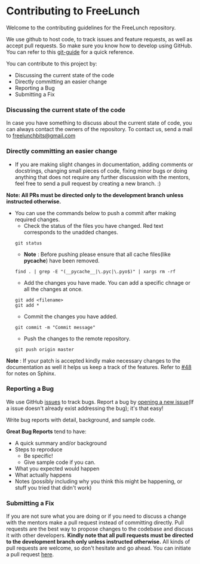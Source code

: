 # Contributing to FreeLunch 
Welcome to the contributing guidelines for the FreeLunch repository.

We use github to host code, to track issues and feature requests, as well as accept pull requests. So make sure you know how to develop using GitHub. You can refer to this [git-guide](http://rogerdudler.github.io/git-guide/) for a quick reference.

You can contribute to this project by:

- Discussing the current state of the code
- Directly committing an easier change
- Reporting a Bug
- Submitting a Fix

 ### Discussing the current state of the code

In case you have something to discuss about the current state of code, you can always contact the owners of the repository.
To contact us, send a mail to <freelunchbits@gmail.com>

 ### Directly committing an easier change
- If you are making slight changes in documentation, adding comments or docstrings, changing small pieces of code, fixing minor bugs or doing anything that does not require any further discussion with the mentors, feel free to send a pull request by creating a new branch. :)

**Note: All PRs must be directed only to the development branch unless instructed otherwise.**
 - You can use the commands below to push a commit after making required changes.
    - Check the status of the files you have changed. Red text corresponds to the unadded changes.
    ```
    git status
    ```
    - **Note** : Before pushing please ensure that all cache files(like __pycache__) have been removed.
    ```
    find . | grep -E "(__pycache__|\.pyc|\.pyo$)" | xargs rm -rf
    ```
    - Add the changes you have made. You can add a specific chnage or all the changes at once.
    ```
    git add <filename>
    git add *
    ```
    - Commit the changes you have added.  
    ```
    git commit -m "Commit message"
    ```
    - Push the changes to the remote repository.
    ```
    git push origin master
    ```
**Note** : If your patch is accepted kindly make necessary changes to the documentation as well it helps us keep a track of the features. Refer to [#48](https://github.com/BITS-Periodical-Society/freelunch/issues/48) for notes on Sphinx.
 ### Reporting a Bug
We use GitHub [issues](https://github.com/BITS-Periodical-Society/freelunch/issues) to track bugs.  Report a bug by [opening a new issue](https://github.com/BITS-Periodical-Society/freelunch/issues/new)(If a issue doesn't already exist addressing the bug); it's that easy!

 Write bug reports with detail, background, and sample code.

 **Great Bug Reports** tend to have:

 - A quick summary and/or background
- Steps to reproduce
  - Be specific!
  - Give sample code if you can.
- What you expected would happen
- What actually happens
- Notes (possibly including why you think this might be happening, or stuff you tried that didn't work)

 ### Submitting a Fix
If you are not sure what you are doing or if you need to discuss a change with the mentors make a pull request instead of committing directly.
Pull requests are the best way to propose changes to the codebase and discuss it with other developers.
**Kindly note that all pull requests must be directed to the development branch only unless instructed otherwise.**
All kinds of pull requests are welcome, so don't hesitate and go ahead. You can initiate a pull request [here](https://github.com/BITS-Periodical-Society/freelunch/pulls).
